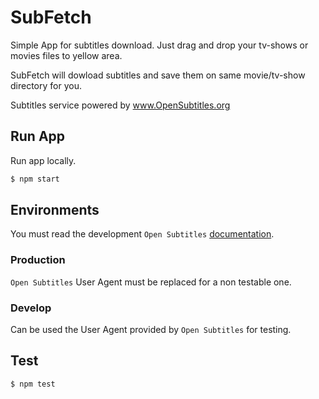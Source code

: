 # SubFetch

Simple App for subtitles download.
Just drag and drop your tv-shows or movies files to yellow area.

SubFetch will dowload subtitles and save them on same movie/tv-show directory for you.

[logo]: https://github.com/sofiapm/sub-fetch/tree/develop/images/opensubtitles/logo-transparent.png "OS logo"
Subtitles service powered by www.OpenSubtitles.org

## Run App
Run app locally.

``` js
$ npm start
```
## Environments
You must read the development `Open Subtitles` [documentation](http://trac.opensubtitles.org/projects/opensubtitles/wiki/DevReadFirst).

### Production
`Open Subtitles` User Agent must be replaced for a non testable one.

### Develop
Can be used the User Agent provided by `Open Subtitles` for testing.

## Test

``` js
$ npm test
```
